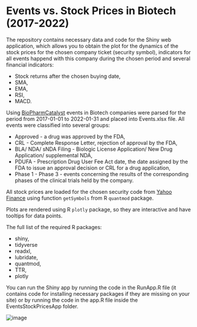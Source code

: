 # Events vs. Stock Prices in Biotech (2017-2022)

The repository contains necessary data and code for the Shiny web application, which allows you to obtain the plot for the dynamics of the stock prices for the chosen company ticket (security symbol), indicators for all events happend with this company during the chosen period and several financial indicators:

- Stock returns after the chosen buying date,
- SMA,
- EMA,
- RSI,
- MACD.

Using [BioPharmCatalyst](https://www.biopharmcatalyst.com) events in Biotech companies were parsed for the period from 2017-01-01 to 2022-01-31 and placed into Events.xlsx file. All events were classified into several groups: 

- Approved - a drug was approved by the FDA, 
- CRL - Complete Response Letter, rejection of approval by the FDA, 
- BLA/ NDA/ sNDA Filing - Biologic License Application/ New Drug Application/ supplemental NDA,
- PDUFA - Prescription Drug User Fee Act date, the date assigned by the FDA to issue an approval decision or CRL for a drug application,
- Phase 1 - Phase 3 - events concerning the results of the corresponding phases of the clinical trials held by the company.

All stock prices are loaded for the chosen security code from [Yahoo Finance](https://finance.yahoo.com/) using function `getSymbols` from R `quantmod` package.

Plots are rendered using R `plotly` package, so they are interactive and have tooltips for data points.

The full list of the required R packages:
- shiny,
- tidyverse
- readxl,
- lubridate,
- quantmod,
- TTR,
- plotly

You can run the Shiny app by running the code in the RunApp.R file (it contains code for installing necessary packages if they are missing on your site) or by running the code in the app.R file inside the EventsStockPricesApp folder.

![image](https://user-images.githubusercontent.com/9775181/193405081-a872439d-061f-4adc-b5e9-0d3f464ea6aa.png)
